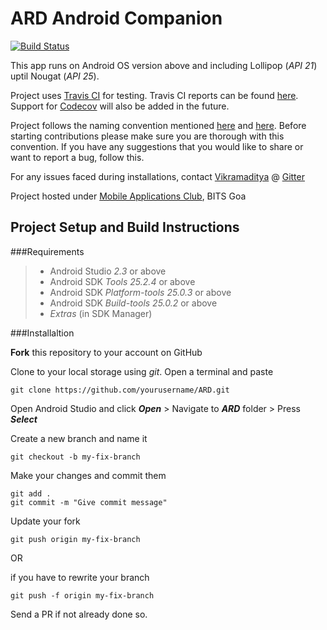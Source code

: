

ARD Android Companion
===================
[![Build Status](https://travis-ci.com/kukreja-vikramaditya/ARD.svg?token=PosPSPTbkNM2WxfmyvGE&branch=master)](https://travis-ci.com/kukreja-vikramaditya/ARD)

This app runs on Android OS version above and including Lollipop (*API 21*) uptil Nougat (*API 25*).

Project uses [Travis CI](https://www.travis-ci.com) for testing. Travis CI reports can be found <a href="https://travis-ci.com/kukreja-vikramaditya/ARD">here</a>. Support for [Codecov](https://codecov.io/gh) will also be added in the future.

 Project follows the naming convention mentioned <a href="http://jeroenmols.com/blog/2016/03/07/resourcenaming/">here</a> and <a href="https://github.com/ribot/android-guidelines/blob/master/project_and_code_guidelines.md">here</a>. Before starting contributions please make sure you are thorough with this convention. If you have any suggestions that you would like to share or want to report a bug, follow this.

For any issues faced during installations, contact <a href="https://github.com/kukreja-vikramaditya">Vikramaditya</a> @ <a href="">Gitter</a>

Project hosted under <a href="https://github.com/MobileApplicationsClub/">Mobile Applications Club</a>, BITS Goa

Project Setup and Build Instructions
---

###Requirements

> - Android Studio *2.3* or above
> - Android SDK *Tools 25.2.4* or above
> - Android SDK *Platform-tools 25.0.3* or above
> - Android SDK *Build-tools 25.0.2* or above
> - *Extras* (in SDK Manager)

###Installaltion

**Fork** this repository to your account on GitHub
 
Clone to your local storage using *git*. Open a terminal and paste

	git clone https://github.com/yourusername/ARD.git

Open Android Studio and click ***Open*** > Navigate to ***ARD***  folder > Press ***Select***

Create a new branch and name it 

    git checkout -b my-fix-branch

Make your changes and commit them

    git add .
    git commit -m "Give commit message"

Update your fork

    git push origin my-fix-branch
OR  

if you have to rewrite your branch

    git push -f origin my-fix-branch     

Send a PR if not already done so.   

